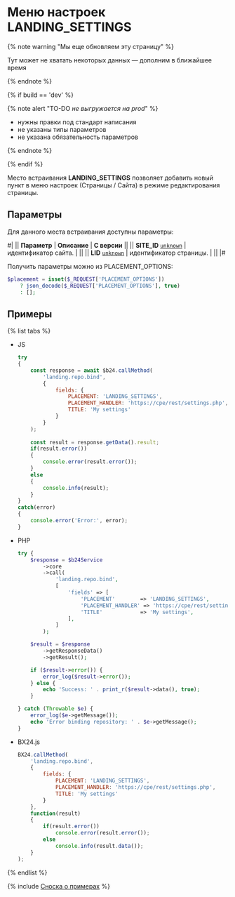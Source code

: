 # Меню настроек LANDING_SETTINGS

{% note warning "Мы еще обновляем эту страницу" %}

Тут может не хватать некоторых данных — дополним в ближайшее время

{% endnote %}

{% if build == 'dev' %}

{% note alert "TO-DO _не выгружается на prod_" %}

- нужны правки под стандарт написания
- не указаны типы параметров
- не указана обязательность параметров

{% endnote %}

{% endif %}

Место встраивания **LANDING_SETTINGS** позволяет добавить новый пункт в меню настроек (Страницы / Сайта) в режиме редактирования страницы.

## Параметры

Для данного места встраивания доступны параметры:

#|
|| **Параметр** | **Описание** | **С версии** ||
|| **SITE_ID**
[`unknown`](../../data-types.md) | идентификатор сайта. | ||
|| **LID**
[`unknown`](../../data-types.md) | идентификатор страницы. | ||
|#

Получить параметры можно из PLACEMENT_OPTIONS:

```php
$placement = isset($_REQUEST['PLACEMENT_OPTIONS'])
    ? json_decode($_REQUEST['PLACEMENT_OPTIONS'], true)
    : [];
```

## Примеры

{% list tabs %}

- JS


    ```js
    try
    {
    	const response = await $b24.callMethod(
    		'landing.repo.bind',
    		{
    			fields: {
    				PLACEMENT: 'LANDING_SETTINGS',
    				PLACEMENT_HANDLER: 'https://cpe/rest/settings.php',
    				TITLE: 'My settings'
    			}
    		}
    	);
    	
    	const result = response.getData().result;
    	if(result.error())
    	{
    		console.error(result.error());
    	}
    	else
    	{
    		console.info(result);
    	}
    }
    catch(error)
    {
    	console.error('Error:', error);
    }
    ```

- PHP


    ```php
    try {
        $response = $b24Service
            ->core
            ->call(
                'landing.repo.bind',
                [
                    'fields' => [
                        'PLACEMENT'        => 'LANDING_SETTINGS',
                        'PLACEMENT_HANDLER' => 'https://cpe/rest/settings.php',
                        'TITLE'            => 'My settings',
                    ],
                ]
            );
    
        $result = $response
            ->getResponseData()
            ->getResult();
    
        if ($result->error()) {
            error_log($result->error());
        } else {
            echo 'Success: ' . print_r($result->data(), true);
        }
    
    } catch (Throwable $e) {
        error_log($e->getMessage());
        echo 'Error binding repository: ' . $e->getMessage();
    }
    ```

- BX24.js

    ```js
    BX24.callMethod(
        'landing.repo.bind',
        {
            fields: {
                PLACEMENT: 'LANDING_SETTINGS',
                PLACEMENT_HANDLER: 'https://cpe/rest/settings.php',
                TITLE: 'My settings'
            }
        },
        function(result)
        {
            if(result.error())
                console.error(result.error());
            else
                console.info(result.data());
        }
    );
    ```

{% endlist %}

{% include [Сноска о примерах](../../../_includes/examples.md) %}
